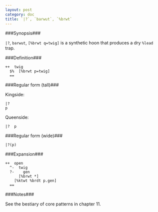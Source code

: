 ```yaml
---
layout: post
category: doc
title: `|?`, `barwut`, `%brwt`
---
```


###Synopsis###

`|?`, `barwut`, `[%brwt q=twig]` is a synthetic hoon that produces a
dry `%lead` trap.

###Definition###

    ++  twig  
      $%  [%brwt p=twig]
      ==

###Regular form (tall)###

Kingside:

    |?
    p
 
Queenside:

    |?  p

###Regular form (wide)###

    |?(p)

###Expansion###
    
    ++  open
      ^-  twig
      ?-    gen
          [%brwt *]
        [%ktwt %brdt p.gen]
      ==

###Notes###

See the bestiary of core patterns in chapter 11.
